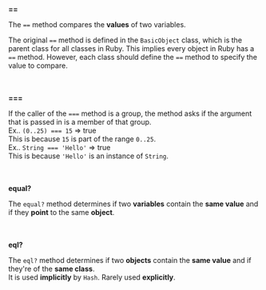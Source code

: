 **==**

The `==` method compares the **values** of two variables.<br>

The original `==` method is defined in the `BasicObject` class, which is the parent class for all classes in Ruby. This implies every object in Ruby has a `==` method. However, each class should define the `==` method to specify the value to compare.

<br><br>
**===**

If the caller of the `===` method is a group, the method asks if the argument that is passed in is a member of that group.<br>
Ex.. `(0..25) === 15` => true<br>
This is because `15` is part of the range `0..25`.<br>
Ex.. `String === 'Hello'` => true<br>
This is because `'Hello'` is an instance of `String`.

<br><br>
**equal?**


The `equal?` method determines if two **variables** contain the **same value** and if they **point** to the same **object**.<br>

<br><br>
**eql?**


The `eql?` method determines if two **objects** contain the **same value** and if they're of the **same class**.<br>
It is used **implicitly** by `Hash`. Rarely used **explicitly**.
